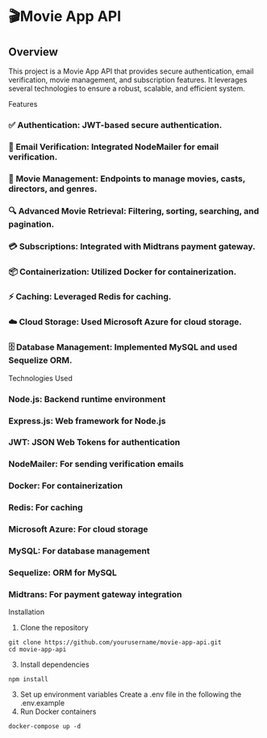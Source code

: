 # 🎬Movie App API
## Overview
This project is a Movie App API that provides secure authentication, email verification, movie management, and subscription features. It leverages several technologies to ensure a robust, scalable, and efficient system.

Features
### ✅ Authentication: JWT-based secure authentication.
### 📧 Email Verification: Integrated NodeMailer for email verification.
### 🎥 Movie Management: Endpoints to manage movies, casts, directors, and genres.
### 🔍 Advanced Movie Retrieval: Filtering, sorting, searching, and pagination.
### 💳 Subscriptions: Integrated with Midtrans payment gateway.
### 📦 Containerization: Utilized Docker for containerization.
### ⚡ Caching: Leveraged Redis for caching.
### ☁️ Cloud Storage: Used Microsoft Azure for cloud storage.
### 🗄️ Database Management: Implemented MySQL and used Sequelize ORM.

Technologies Used
### Node.js: Backend runtime environment
### Express.js: Web framework for Node.js
### JWT: JSON Web Tokens for authentication
### NodeMailer: For sending verification emails
### Docker: For containerization
### Redis: For caching
### Microsoft Azure: For cloud storage
### MySQL: For database management
### Sequelize: ORM for MySQL
### Midtrans: For payment gateway integration
Installation
1. Clone the repository
```
git clone https://github.com/yourusername/movie-app-api.git
cd movie-app-api
```
3. Install dependencies
```
npm install
```
3. Set up environment variables
Create a .env file in the following the .env.example
4. Run Docker containers
```
docker-compose up -d
```






